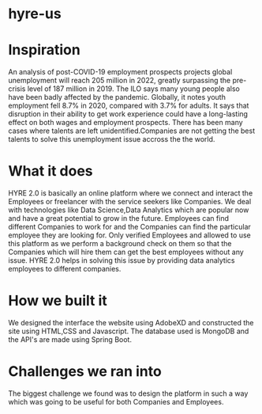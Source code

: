 # hyre-us
# Inspiration
An analysis of post-COVID-19 employment prospects projects global unemployment will reach 205 million in 2022, greatly surpassing the pre-crisis level of 187 million in 2019.
The ILO says many young people also have been badly affected by the pandemic. Globally, it notes youth employment fell 8.7% in 2020, compared with 3.7% for adults. 
It says that disruption in their ability to get work experience could have a long-lasting effect on both wages and employment prospects.
There has been many cases where talents are left unidentified.Companies are not getting the best talents to solve this unemployment issue accross the the world.

# What it does
HYRE 2.0 is basically an online platform where we connect and interact the Employees or freelancer with the service seekers like Companies.
We deal with technologies like Data Science,Data Analytics which are popular now and have a great potential to grow in the future.
Employees can find different Companies to work for and the Companies can find the particular employee they are looking for.
Only verified Employees and allowed to use this platform as we perform a background check on them so that the Companies which will hire
them can get the best employees without any issue.
HYRE 2.0 helps in solving this issue by providing data analytics employees to different companies.

# How we built it
We designed the interface the website using AdobeXD and constructed the site using HTML,CSS and Javascript.
The database used is MongoDB and the API's are made using Spring Boot.

# Challenges we ran into
The biggest challenge we found was to design the platform in such a way which was going to be useful for both Companies and Employees.
